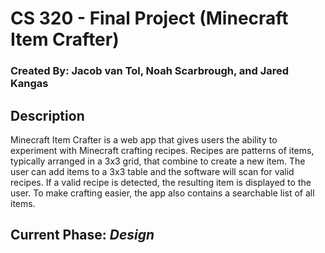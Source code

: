 # CS 320 - Final Project (Minecraft Item Crafter)
### Created By: Jacob van Tol, Noah Scarbrough, and Jared Kangas

## Description
Minecraft Item Crafter is a web app that gives users the ability to experiment with Minecraft crafting recipes. Recipes are patterns of items, typically arranged in a 3x3 grid, that combine to create a new item. The user can add items to a 3x3 table and the software will scan for valid recipes. If a valid recipe is detected, the resulting item is displayed to the user. To make crafting easier, the app also contains a searchable list of all items.

## Current Phase: *Design*
